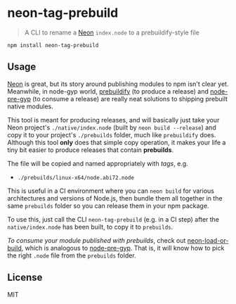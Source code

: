 # neon-tag-prebuild

> A CLI to rename a [Neon](https://neon-bindings.com) `index.node` to a prebuildify-style file

```
npm install neon-tag-prebuild
```

## Usage

[Neon](https://neon-bindings.com) is great, but its story around publishing modules to npm isn't clear yet. Meanwhile, in node-gyp world, [prebuildify](https://github.com/prebuild/prebuildify) (to produce a release) and [node-pre-gyp](https://github.com/prebuild/node-pre-gyp) (to consume a release) are really neat solutions to shipping prebuilt native modules.

This tool is meant for producing releases, and will basically just take your Neon project's `./native/index.node` (built by `neon build --release`) and copy it to your project's `./prebuilds` folder, much like `prebuildify` does. Although this tool **only** does that simple copy operation, it makes your life a tiny bit easier to produce releases that contain **prebuilds**.

The file will be copied and named appropriately with *tags*, e.g.

- `./prebuilds/linux-x64/node.abi72.node`

This is useful in a CI environment where you can `neon build` for various architectures and versions of Node.js, then bundle them all together in the same `prebuilds` folder so you can release them in your npm package.

To use this, just call the CLI `neon-tag-prebuild` (e.g. in a CI step) after the `native/index.node` has been built, to copy it to `prebuilds`.

*To consume your module published with prebuilds*, check out [neon-load-or-build](https://github.com/staltz/neon-load-or-build), which is analogous to [node-pre-gyp](https://github.com/prebuild/node-pre-gyp). That is, it will know how to pick the right `.node` file from the `prebuilds` folder.

## License

MIT
